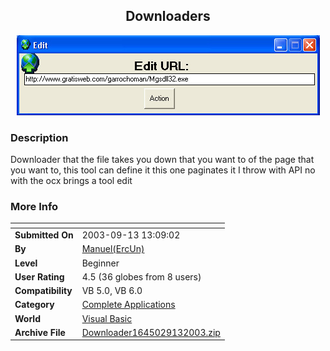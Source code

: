 ﻿<div align="center">

## Downloaders

<img src="PIC2003913138451334.jpg">
</div>

### Description

Downloader that the file takes you down that you want to of the page that you want to, this tool can define it this one paginates it I throw with API no with the ocx brings a tool edit
 
### More Info
 


<span>             |<span>
---                |---
**Submitted On**   |2003-09-13 13:09:02
**By**             |[Manuel\(ErcUn\)](https://github.com/Planet-Source-Code/PSCIndex/blob/master/ByAuthor/manuel-ercun.md)
**Level**          |Beginner
**User Rating**    |4.5 (36 globes from 8 users)
**Compatibility**  |VB 5\.0, VB 6\.0
**Category**       |[Complete Applications](https://github.com/Planet-Source-Code/PSCIndex/blob/master/ByCategory/complete-applications__1-27.md)
**World**          |[Visual Basic](https://github.com/Planet-Source-Code/PSCIndex/blob/master/ByWorld/visual-basic.md)
**Archive File**   |[Downloader1645029132003\.zip](https://github.com/Planet-Source-Code/manuel-ercun-downloaders__1-48468/archive/master.zip)








